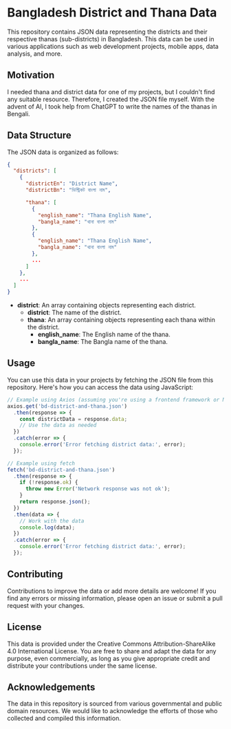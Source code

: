 # Bangladesh District and Thana Data

This repository contains JSON data representing the districts and their respective thanas (sub-districts) in Bangladesh. This data can be used in various applications such as web development projects, mobile apps, data analysis, and more.

## Motivation

I needed thana and district data for one of my projects, but I couldn't find any suitable resource. Therefore, I created the JSON file myself. With the advent of AI, I took help from ChatGPT to write the names of the thanas in Bengali.


## Data Structure

The JSON data is organized as follows:

```json
{
  "districts": [
    {
      "districtEn": "District Name",
      "districtBn": "ডিস্ট্রিকট বাংলা নাম",

      "thana": [
        {
          "english_name": "Thana English Name",
          "bangla_name": "থানা বাংলা নাম"
        },
        {
          "english_name": "Thana English Name",
          "bangla_name": "থানা বাংলা নাম"
        },
        ...
      ]
    },
    ...
  ]
}
```

- **district**: An array containing objects representing each district.
  - **district**: The name of the district.
  - **thana**: An array containing objects representing each thana within the district.
    - **english_name**: The English name of the thana.
    - **bangla_name**: The Bangla name of the thana.

## Usage

You can use this data in your projects by fetching the JSON file from this repository. Here's how you can access the data using JavaScript:

```javascript
// Example using Axios (assuming you're using a frontend framework or Node.js)
axios.get('bd-district-and-thana.json')
  .then(response => {
    const districtData = response.data;
    // Use the data as needed
  })
  .catch(error => {
    console.error('Error fetching district data:', error);
  });
```

```javascript
// Example using fetch
fetch('bd-district-and-thana.json')
  .then(response => {
    if (!response.ok) {
      throw new Error('Network response was not ok');
    }
    return response.json();
  })
  .then(data => {
    // Work with the data
    console.log(data);
  })
  .catch(error => {
    console.error('Error fetching district data:', error);
  });

```

## Contributing

Contributions to improve the data or add more details are welcome! If you find any errors or missing information, please open an issue or submit a pull request with your changes.

## License

This data is provided under the Creative Commons Attribution-ShareAlike 4.0 International License. You are free to share and adapt the data for any purpose, even commercially, as long as you give appropriate credit and distribute your contributions under the same license.

## Acknowledgements

The data in this repository is sourced from various governmental and public domain resources. We would like to acknowledge the efforts of those who collected and compiled this information.
